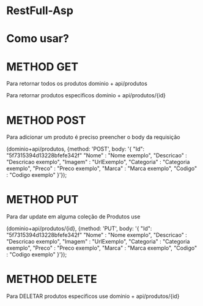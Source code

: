 # RestFull-Asp


<h1>Como usar?</h1>

<h1>METHOD GET</h1>

<p>Para retornar todos os produtos dominio + api/produtos</p>
<p>Para retornar produtos especificos dominio + api/produtos/{id}</p>

<h1>METHOD POST</h1>

<p>Para adicionar um produto é preciso preencher o body da requisição</p>

(dominio+api/produtos, {method: 'POST', body: '{
        "Id": "5f7315394d13228bfefe342f"
        "Nome" : "Nome exemplo",
        "Descricao" : "Descricao exemplo",
        "Imagem" : "UrlExemplo",
        "Categoria" : "Categoria exemplo",
        "Preco" : "Preco exemplo",
        "Marca" : "Marca exemplo",
        "Codigo" : "Codigo exemplo"
}'});


<h1>METHOD PUT</h1>

<p>Para dar update em alguma coleção de Produtos use </p>

(dominio+api/produtos/{id}, {method: 'PUT', body: '{
        "Id": "5f7315394d13228bfefe342f"
        "Nome" : "Nome exemplo",
        "Descricao" : "Descricao exemplo",
        "Imagem" : "UrlExemplo",
        "Categoria" : "Categoria exemplo",
        "Preco" : "Preco exemplo",
        "Marca" : "Marca exemplo",
        "Codigo" : "Codigo exemplo"
}'});


<h1>METHOD DELETE</h1>

<p>Para DELETAR produtos especificos use dominio + api/produtos/{id}</p>


